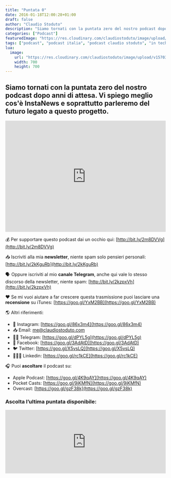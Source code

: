 ```yaml
---
title: "Puntata 0"
date: 2016-01-18T12:00:28+01:00
draft: false
author: "Claudio Stoduto"
description: "Siamo tornati con la puntata zero del nostro podcast dopo anni di attesa. Vi spiego meglio cos'è InstaNews e soprattutto parleremo del futuro legato a questo progetto."
categories: ["Podcast"]
featuredImage: "https://res.cloudinary.com/claudiostoduto/image/upload/v1570302410/IN_Tech_2019_v2_rettangolo_copia.png"
tags: ["podcast", "podcast italia", "podcast claudio stoduto", "in tech claudio stoduto", "in tech podcast", "podcast ita", "Claudio Stoduto", "tecnologia"]
lua:
  image:
    url: "https://res.cloudinary.com/claudiostoduto/image/upload/v1570302410/IN_Tech_2019_v2_rettangolo_copia.png"
    width: 700
    height: 700
---
```


## Siamo tornati con la puntata zero del nostro podcast dopo anni di attesa. Vi spiego meglio cos'è InstaNews e soprattutto parleremo del futuro legato a questo progetto.

<iframe width="100%" height ="350px" src="https://www.youtube.com/embed/74PNBOhuufE" frameborder="0" allow="accelerometer; autoplay; encrypted-media; gyroscope; picture-in-picture" allowfullscreen></iframe>

💰 Per supportare questo podcast dai un occhio qui: [http://bit.ly/2m8DVVg](http://bit.ly/2m8DVVg)

📥  Iscriviti alla mia **newsletter**, niente spam solo pensieri personali: [http://bit.ly/2kKguRb](http://bit.ly/2kKguRb)

🗣 Oppure iscriviti al mio **canale Telegram**, anche qui vale lo stesso discorso della newsletter, niente spam: [http://bit.ly/2kzpxVh](http://bit.ly/2kzpxVh)

❤️ Se mi vuoi aiutare a far crescere questa trasmissione puoi lasciare una **recensione** su iTunes: [https://goo.gl/YxM2BB](https://goo.gl/YxM2BB)

🌎 Altri riferimenti:

* 📸 Instagram: [https://goo.gl/86x3m4](https://goo.gl/86x3m4)
* 📥 Email: [me@claudiostoduto.com](mailto:me@claudiostoduto.com)
* 🖖🏻 Telegram: [https://goo.gl/dPYL5g](https://goo.gl/dPYL5g)
* 👥 Facebook: [https://goo.gl/3AdAtD](https://goo.gl/3AdAtD)
* 🐦 Twitter: [https://goo.gl/X5vsLQ](https://goo.gl/X5vsLQ)
* 👨🏻‍💻 Linkedin: [https://goo.gl/rc1kCE](https://goo.gl/rc1kCE)


🎧 Puoi **ascoltare** il podcast su:

* Apple Podcast: [https://goo.gl/4K9qAY](https://goo.gl/4K9qAY)
* Pocket Casts: [https://goo.gl/9iKMfN](https://goo.gl/9iKMfN)
* Overcast: [https://goo.gl/gzF38k](https://goo.gl/gzF38k)

### Ascolta l’ultima puntata disponibile:

<iframe src="https://widget.spreaker.com/player?show_id=1622435&theme=light&playlist=false&playlist-continuous=false&autoplay=false&live-autoplay=false&chapters-image=true&episode_image_position=right&hide-logo=false&hide-likes=false&hide-comments=false&hide-sharing=false&hide-download=true" width="100%" height="200px" frameborder="0"></iframe>